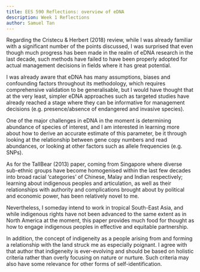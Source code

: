 ```yaml
---
title: EES 590 Reflections: overview of eDNA
description: Week 1 Reflections
author: Samuel Tan
---
```


Regarding the Cristecu & Herbert (2018) review, while I was already familiar with a significant number of the points discussed, I was surprised that even though much progress has been made in the realm of eDNA research in the last decade, such methods have failed to have been properly adopted for actual management decisions in fields where it has great potential. 
    
I was already aware that eDNA has many assumptions, biases and confounding factors throughout its methodology, which requires comprehensive validation to be generalisable, but I would have thought that at the very least, simpler eDNA approaches such as targeted studies have already reached a stage where they can be informative for management decisions (e.g. presence/absence of endangered and invasive species).

One of the major challenges in eDNA in the moment is determining abundance of species of interest, and I am interested in learning more about how to derive an accurate estimate of this parameter, be it through looking at the relationship between gene copy numbers and read abundances, or looking at other factors such as allele frequencies (e.g. SNPs).   

As for the TallBear (2013) paper, coming from Singapore where diverse sub-ethnic groups have become homogenised within the last few decades into broad racial ‘categories’ of Chinese, Malay and Indian respectively; learning about indigenous peoples and articulation, as well as their relationships with authority and complications brought about by political and economic power, has been relatively novel to me. 
    
Nevertheless, I someday intend to work in tropical South-East Asia, and while indigenous rights have not been advanced to the same extent as in North America at the moment, this paper provides much food for thought as how to engage indigenous peoples in effective and equitable partnership. 

In addition, the concept of indigeneity as a people arising from and forming a relationship with the land struck me as especially poignant. I agree with that author that indigeneity is ever-evolving and should be based on holistic criteria rather than overly focusing on nature or nurture. Such criteria may also have some relevance for other forms of self-identification. 
